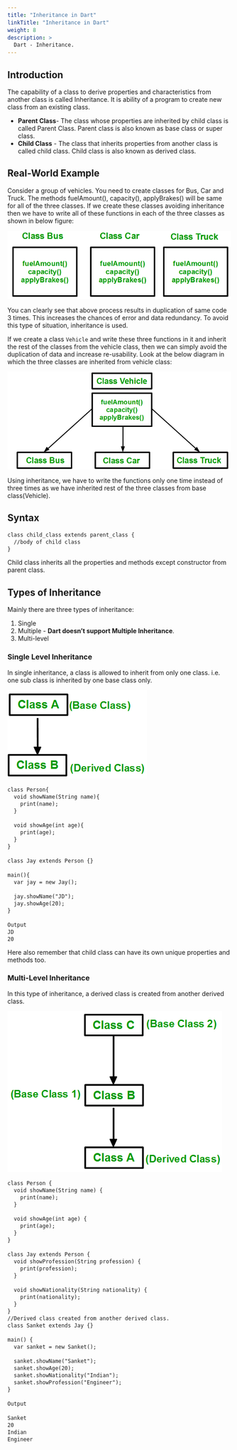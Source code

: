 ```yaml
---
title: "Inheritance in Dart"
linkTitle: "Inheritance in Dart"
weight: 8
description: >
  Dart - Inheritance.
---
```


## Introduction

The capability of a class to derive properties and characteristics from another class is called Inheritance. It is ability of a program to create new class from an existing class.

* **Parent Class**- The class whose properties are inherited by child class is called Parent Class. Parent class is also known as base class or super class.
* **Child Class** - The class that inherits properties from another class is called child class. Child class is also known as derived class.

## Real-World Example

Consider a group of vehicles. You need to create classes for Bus, Car and Truck. The methods fuelAmount(), capacity(), applyBrakes() will be same for all of the three classes. If we create these classes avoiding inheritance then we have to write all of these functions in each of the three classes as shown in below figure:

<img class="center" src="Vehicle.png" />

You can clearly see that above process results in duplication of same code 3 times. This increases the chances of error and data redundancy. To avoid this type of situation, inheritance is used.

If we create a class `Vehicle` and write these three functions in it and inherit the rest of the classes from the vehicle class, then we can simply avoid the duplication of data and increase re-usability. Look at the below diagram in which the three classes are inherited from vehicle class:

<img class="center" src="Vehicle1.png" />

Using inheritance, we have to write the functions only one time instead of three times as we have inherited rest of the three classes from base class(Vehicle).

## Syntax

```
class child_class extends parent_class {
  //body of child class
}
```

Child class inherits all the properties and methods except constructor from parent class.

## Types of Inheritance

Mainly there are three types of inheritance:

1. Single
2. Multiple - **Dart doesn’t support Multiple Inheritance**.
3. Multi-level

### Single Level Inheritance

In single inheritance, a class is allowed to inherit from only one class. i.e. one sub class is inherited by one base class only.

<img class="center" src="Single.png" />

```
class Person{
  void showName(String name){
    print(name);
  }

  void showAge(int age){
    print(age);
  }
}

class Jay extends Person {}

main(){
  var jay = new Jay();

  jay.showName("JD");
  jay.showAge(20);
}

Output
JD
20
```

Here also remember that child class can have its own unique properties and methods too.

### Multi-Level Inheritance

In this type of inheritance, a derived class is created from another derived class.

<img class="center" src="Multiple.png" />

```
class Person {
  void showName(String name) {
    print(name);
  }

  void showAge(int age) {
    print(age);
  }
}

class Jay extends Person {
  void showProfession(String profession) {
    print(profession);
  }

  void showNationality(String nationality) {
    print(nationality);
  }
}
//Derived class created from another derived class.
class Sanket extends Jay {} 

main() {
  var sanket = new Sanket();

  sanket.showName("Sanket");
  sanket.showAge(20);
  sanket.showNationality("Indian");
  sanket.showProfession("Engineer");
}

Output

Sanket
20
Indian
Engineer
```